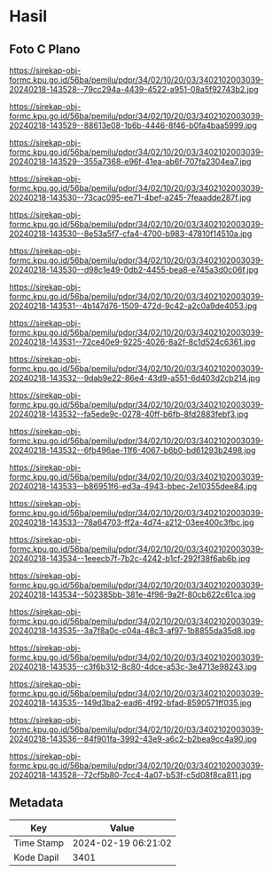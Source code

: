 # Hasil

## Foto C Plano

https://sirekap-obj-formc.kpu.go.id/56ba/pemilu/pdpr/34/02/10/20/03/3402102003039-20240218-143528--79cc294a-4439-4522-a951-08a5f92743b2.jpg

https://sirekap-obj-formc.kpu.go.id/56ba/pemilu/pdpr/34/02/10/20/03/3402102003039-20240218-143529--88613e08-1b6b-4446-8f46-b0fa4baa5999.jpg

https://sirekap-obj-formc.kpu.go.id/56ba/pemilu/pdpr/34/02/10/20/03/3402102003039-20240218-143529--355a7368-e96f-41ea-ab6f-707fa2304ea7.jpg

https://sirekap-obj-formc.kpu.go.id/56ba/pemilu/pdpr/34/02/10/20/03/3402102003039-20240218-143530--73cac095-ee71-4bef-a245-7feaadde287f.jpg

https://sirekap-obj-formc.kpu.go.id/56ba/pemilu/pdpr/34/02/10/20/03/3402102003039-20240218-143530--8e53a5f7-cfa4-4700-b983-47810f14510a.jpg

https://sirekap-obj-formc.kpu.go.id/56ba/pemilu/pdpr/34/02/10/20/03/3402102003039-20240218-143530--d98c1e49-0db2-4455-bea8-e745a3d0c06f.jpg

https://sirekap-obj-formc.kpu.go.id/56ba/pemilu/pdpr/34/02/10/20/03/3402102003039-20240218-143531--4b147d76-1509-472d-9c42-a2c0a9de4053.jpg

https://sirekap-obj-formc.kpu.go.id/56ba/pemilu/pdpr/34/02/10/20/03/3402102003039-20240218-143531--72ce40e9-9225-4026-8a2f-8c1d524c6361.jpg

https://sirekap-obj-formc.kpu.go.id/56ba/pemilu/pdpr/34/02/10/20/03/3402102003039-20240218-143532--9dab9e22-86e4-43d9-a551-6d403d2cb214.jpg

https://sirekap-obj-formc.kpu.go.id/56ba/pemilu/pdpr/34/02/10/20/03/3402102003039-20240218-143532--fa5ede9c-0278-40ff-b6fb-8fd2883febf3.jpg

https://sirekap-obj-formc.kpu.go.id/56ba/pemilu/pdpr/34/02/10/20/03/3402102003039-20240218-143532--6fb496ae-11f6-4067-b6b0-bd61293b2498.jpg

https://sirekap-obj-formc.kpu.go.id/56ba/pemilu/pdpr/34/02/10/20/03/3402102003039-20240218-143533--b86951f6-ed3a-4943-bbec-2e10355dee84.jpg

https://sirekap-obj-formc.kpu.go.id/56ba/pemilu/pdpr/34/02/10/20/03/3402102003039-20240218-143533--78a64703-ff2a-4d74-a212-03ee400c3fbc.jpg

https://sirekap-obj-formc.kpu.go.id/56ba/pemilu/pdpr/34/02/10/20/03/3402102003039-20240218-143534--1eeecb7f-7b2c-4242-b1cf-292f38f6ab6b.jpg

https://sirekap-obj-formc.kpu.go.id/56ba/pemilu/pdpr/34/02/10/20/03/3402102003039-20240218-143534--502385bb-381e-4f96-9a2f-80cb622c61ca.jpg

https://sirekap-obj-formc.kpu.go.id/56ba/pemilu/pdpr/34/02/10/20/03/3402102003039-20240218-143535--3a7f8a0c-c04a-48c3-af97-1b8855da35d8.jpg

https://sirekap-obj-formc.kpu.go.id/56ba/pemilu/pdpr/34/02/10/20/03/3402102003039-20240218-143535--c3f6b312-8c80-4dce-a53c-3e4713e98243.jpg

https://sirekap-obj-formc.kpu.go.id/56ba/pemilu/pdpr/34/02/10/20/03/3402102003039-20240218-143535--149d3ba2-ead6-4f92-bfad-8590571ff035.jpg

https://sirekap-obj-formc.kpu.go.id/56ba/pemilu/pdpr/34/02/10/20/03/3402102003039-20240218-143536--84f901fa-3992-43e9-a6c2-b2bea9cc4a90.jpg

https://sirekap-obj-formc.kpu.go.id/56ba/pemilu/pdpr/34/02/10/20/03/3402102003039-20240218-143528--72cf5b80-7cc4-4a07-b53f-c5d08f8ca811.jpg


## Metadata

| Key        | Value               |
| ---------- | ------------------- |
| Time Stamp | 2024-02-19 06:21:02 |
| Kode Dapil | 3401                |



